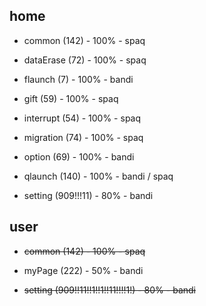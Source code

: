 ## home

* common (142) - 100% - spaq

* dataErase (72) - 100% - spaq

* flaunch (7) - 100% - bandi

* gift (59) - 100% - spaq

* interrupt (54) - 100% - spaq

* migration (74) - 100% - spaq

* option (69) - 100% - bandi

* qlaunch (140) - 100% - bandi / spaq

* setting (909!!!11) - 80% - bandi

## user

* ~~common (142) - 100% - spaq~~

* myPage (222) - 50% - bandi

* ~~setting (909!!11!!1!!1!!11!!!!1!) - 80% - bandi~~
